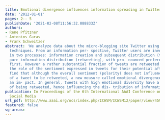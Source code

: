 ```yaml
---
title: Emotional divergence influences information spreading in Twitter
date: '2012-01-01'
pages: 2-- 5
publishDate: '2021-02-08T11:56:32.088833Z'
authors:
- Rene Pfitzner
- Antonios Garas
- Frank Schweitzer
abstract: 'We analyze data about the micro-blogging site Twitter using sentiment extraction
  techniques. From an information per- spective, Twitter users are involved mostly
  in two processes: information creation and subsequent distribution (tweeting), and
  pure information distribution (retweeting), with pro- nounced preference to the
  first. However a rather substantial fraction of tweets are retweeted. Here, we address
  the role of the sentiment expressed in tweets for their potential after- math. We
  find that although the overall sentiment (polarity) does not influence the probability
  of a tweet to be retweeted, a new measure called emotional divergence does have
  an im- pact. In general, tweets with high emotional diversity have a better chance
  of being retweeted, hence influencing the dis- tribution of information.'
publication: In Proceedings of the 6th International AAAI Conference on Weblogs and
  Social Media
url_pdf: http://www.aaai.org/ocs/index.php/ICWSM/ICWSM12/paper/view/4596
featured: false
sg-areas:
---
```

